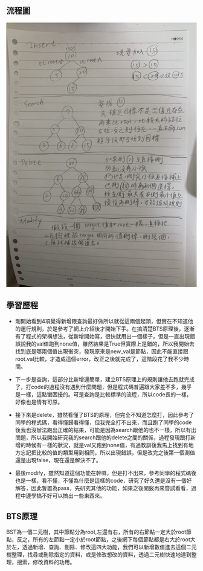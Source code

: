 ## 流程圖
<img src="https://github.com/dustinoy/ohyang/blob/master/Images/BST%E6%B5%81%E7%A8%8B%E5%9C%96.jpg" height="700" weight="700">

## 學習歷程
- 剛開始看到4項覺得新增跟查詢最好做所以就從這兩個起頭，但實在不知道他的運行規則，於是參考了網上介紹後才開始下手。在搞清楚BTS原理後，逐漸有了程式的架構想法，從新增開始寫，很快就用出一個樣子，但是一直出現錯誤說我的val值跑到none值，雖然結果是True但實際上是錯的，所以我開始去找到底是哪兩個值出現衝突，發現原來是new_val是節點，因此不能直接跟root.val比較，才造成這個error，改正之後就完成了，這階段花了我不少時間。

- 下一步是查詢，這部分比新增還簡單，建立BTS原理上的規則讓他去跑就完成了，打code的過程沒有遇到什麼問題，但是程式碼普遍跟大家差不多，幾乎是一樣，這點蠻困擾的。可是查詢是比較標準的流程，所以code長的一樣，好像也是情有可原。

- 接下來是delete，雖然看懂了BTS的原理，但完全不知道怎麼打，因此參考了同學的程式碼，看得懂歸看得懂，但我完全打不出來，而且跑了同學的code後我也沒辦法跑出正確的結果，可能是因為search跟他的也不一樣，所以有出問題，所以我開始研究我的search跟他的delete之間的關係，過程發現跟打新增的時候有一樣的狀況，就是val又跑到none值，有過教訓後我馬上找到有地方忘記把比較的值的類型用到相同，所以出現錯誤，但是改完之後第一個測值還是出現false，現在還是解決不了。

- 最後modify，雖然知道這個功能在幹嘛，但是打不出來，參考同學的程式碼後也是一樣，看不懂，不懂為什麼是這樣的code，研究了好久還是沒有一個好解答，因此暫置為pass，先研究其他的功能，如果之後開竅再來嘗試看看，過程中邊學搞不好可以搞出一些東西來。

## BTS原理
BST為一個二元樹，其中節點分為root,左還有右，所有的右節點一定大於root節點，反之，所有的左節點一定小於root節點，之後網下每個節點都是右大於root大於左，透過新增、查詢、刪除、修改這四大功能，我們可以新增數值進去這個二元樹整理，找尋或刪除指定的資料，或是修改想改的資料，透過二元樹快速地達到整理，搜索，修改資料的功用。
